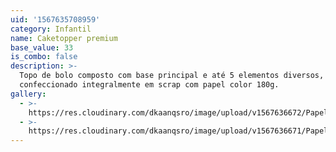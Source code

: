 ```yaml
---
uid: '1567635708959'
category: Infantil
name: Caketopper premium
base_value: 33
is_combo: false
description: >-
  Topo de bolo composto com base principal e até 5 elementos diversos,
  confeccionado integralmente em scrap com papel color 180g.
gallery:
  - >-
    https://res.cloudinary.com/dkaanqsro/image/upload/v1567636672/Papelaria%20infantil/Caketopper_scrap_drokrp.jpg
  - >-
    https://res.cloudinary.com/dkaanqsro/image/upload/v1567636671/Papelaria%20infantil/Caketopper_scrap_2_mnzgxd.jpg
---
```


